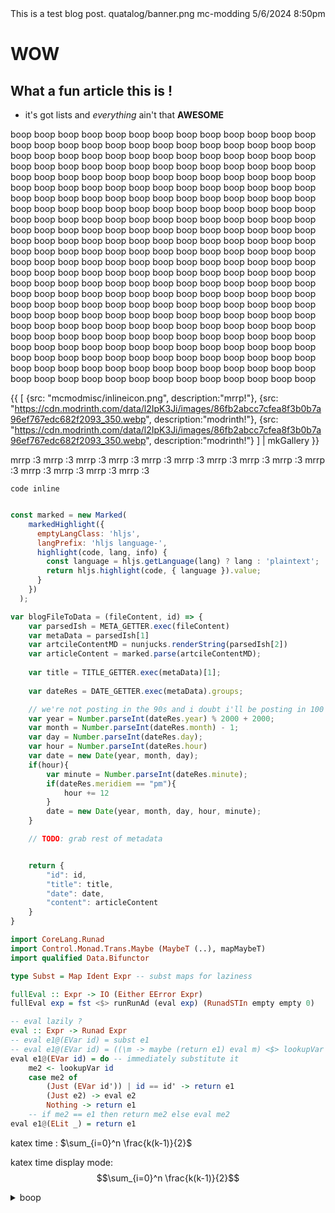 <articlemeta>
    <title>Test Article !!</title>
    <description>This is a test blog post.</description>
    <banner>quatalog/banner.png</banner>
    <tags>
        <tag>mc-modding</tag>
    </tags>
    <date>5/6/2024 8:50pm</date>
</articlemeta>

# WOW

## What a fun article this is !

- it's got lists and *everything* ain't that **AWESOME**

boop boop boop boop boop boop boop boop boop boop boop boop boop boop boop boop boop boop boop boop boop boop boop boop boop boop boop boop boop boop boop boop boop boop boop boop boop boop boop boop boop boop boop boop boop boop boop boop boop boop boop boop boop boop boop boop boop boop boop boop boop boop boop boop boop boop boop boop boop boop boop boop boop boop boop boop boop boop boop boop boop boop boop boop boop boop boop boop boop boop boop boop boop boop boop boop boop boop boop boop boop boop boop boop boop boop boop boop boop boop boop boop boop boop boop boop boop boop boop boop boop boop boop boop boop boop boop boop boop boop boop boop boop boop boop boop boop boop boop boop boop boop boop boop boop boop boop boop boop boop boop boop boop boop boop boop boop boop boop boop boop boop boop boop boop boop boop boop boop boop boop boop boop boop boop boop boop boop boop boop boop boop boop boop boop boop boop boop boop boop boop boop boop boop boop boop boop boop boop boop boop boop boop boop boop boop boop boop boop boop boop boop boop boop boop boop boop boop boop boop boop boop boop boop boop boop boop boop boop boop boop boop boop boop boop boop boop boop boop boop boop boop boop boop boop boop boop boop boop boop boop boop boop boop boop boop boop boop boop boop boop boop boop boop boop boop boop boop boop boop boop boop boop boop boop boop boop boop boop boop boop boop boop boop boop boop boop boop boop boop boop boop boop boop boop boop boop boop boop boop boop boop boop boop boop boop boop boop boop boop boop boop 

{{ 
    [
        {src: "mcmodmisc/inlineicon.png", description:"mrrp!"},
        {src: "https://cdn.modrinth.com/data/l2IpK3Ji/images/86fb2abcc7cfea8f3b0b7a96ef767edc682f2093_350.webp", description:"modrinth!"},
        {src: "https://cdn.modrinth.com/data/l2IpK3Ji/images/86fb2abcc7cfea8f3b0b7a96ef767edc682f2093_350.webp", description:"modrinth!"}
    ] | mkGallery 
}}

mrrp :3 mrrp :3 mrrp :3 mrrp :3 mrrp :3 mrrp :3 mrrp :3 mrrp :3 mrrp :3 mrrp :3 mrrp :3 mrrp :3 mrrp :3 mrrp :3 


`code inline`

```js

const marked = new Marked(
    markedHighlight({
      emptyLangClass: 'hljs',
      langPrefix: 'hljs language-',
      highlight(code, lang, info) {
        const language = hljs.getLanguage(lang) ? lang : 'plaintext';
        return hljs.highlight(code, { language }).value;
      }
    })
  );

var blogFileToData = (fileContent, id) => {
    var parsedIsh = META_GETTER.exec(fileContent)
    var metaData = parsedIsh[1]
    var artcileContentMD = nunjucks.renderString(parsedIsh[2])
    var articleContent = marked.parse(artcileContentMD);
    
    var title = TITLE_GETTER.exec(metaData)[1];
    
    var dateRes = DATE_GETTER.exec(metaData).groups;

    // we're not posting in the 90s and i doubt i'll be posting in 100 years
    var year = Number.parseInt(dateRes.year) % 2000 + 2000;
    var month = Number.parseInt(dateRes.month) - 1;
    var day = Number.parseInt(dateRes.day);
    var hour = Number.parseInt(dateRes.hour)
    var date = new Date(year, month, day);
    if(hour){
        var minute = Number.parseInt(dateRes.minute);
        if(dateRes.meridiem == "pm"){
            hour += 12
        }
        date = new Date(year, month, day, hour, minute);
    }

    // TODO: grab rest of metadata


    return {
        "id": id,
        "title": title,
        "date": date,
        "content": articleContent
    }
}
```

```hs
import CoreLang.Runad
import Control.Monad.Trans.Maybe (MaybeT (..), mapMaybeT)
import qualified Data.Bifunctor

type Subst = Map Ident Expr -- subst maps for laziness

fullEval :: Expr -> IO (Either EError Expr)
fullEval exp = fst <$> runRunAd (eval exp) (RunadSTIn empty empty 0)

-- eval lazily ?
eval :: Expr -> Runad Expr
-- eval e1@(EVar id) = subst e1
-- eval e1@(EVar id) = ((\m -> maybe (return e1) eval m) <$> lookupVar id) -- immediately substitute it
eval e1@(EVar id) = do -- immediately substitute it
    me2 <- lookupVar id
    case me2 of
        (Just (EVar id')) | id == id' -> return e1
        (Just e2) -> eval e2
        Nothing -> return e1
    -- if me2 == e1 then return me2 else eval me2
eval e1@(ELit _) = return e1
```


katex time : $\sum_{i=0}^n \frac{k(k-1)}{2}$

katex time display mode: $$\sum_{i=0}^n \frac{k(k-1)}{2}$$

<details>
<summary>boop</summary>

```json
{
    "hexgloop": {
        "name": "Hex Gloop",
        "id": "hexgloop",
        "tags": ["mc-modding", "software"],
        "banner": "hexgloop/titlecard.png",
        "icon": "hexgloop/icon.png",
        "summary": "An addon mod for Hex Casting known for its QoL improvements and new mechanics."
    },
    "inline": {
        "name": "Inline",
        "id": "inline",
        "tags": ["mc-modding", "software"],
        "icon": "mcmodmisc/inlineicon.png",
        "summary": "A minecraft library for rendering in-line with text"
    },
    "ducky-periphs": {
        "name": "Ducky Peripherals",
        "id": "ducky-periphs",
        "tags": ["mc-modding", "software"],
        "icon": "mcmodmisc/duckyperiphsicon.webp",
        "summary": "An addon mod for computercraft adding ducks, keyboards, and hex casting compat"
    },
}
```
</details>